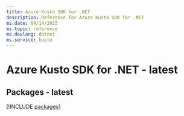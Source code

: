 ```yaml
---
title: Azure Kusto SDK for .NET
description: Reference for Azure Kusto SDK for .NET
ms.date: 04/14/2025
ms.topic: reference
ms.devlang: dotnet
ms.service: kusto
---
```

# Azure Kusto SDK for .NET - latest
## Packages - latest
[!INCLUDE [packages](kusto-index.md)]